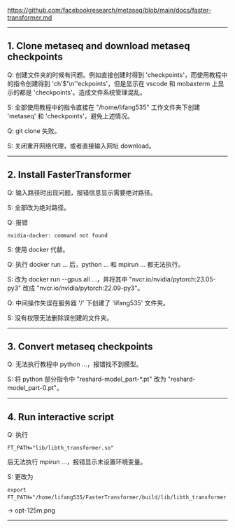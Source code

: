 https://github.com/facebookresearch/metaseq/blob/main/docs/faster-transformer.md

------------------------------------------------------------------------------------------------------------------------
## 1. Clone metaseq and download metaseq checkpoints

Q: 创建文件夹的时候有问题。例如直接创建时得到 'checkpoints'，而使用教程中的指令创建得到 'ch'$'\n''eckpoints'，但是显示在 vscode
和 mobaxterm 上显示的都是 'checkpoints'。造成文件系统管理混乱。

S: 全部使用教程中的指令直接在 "/home/lifang535" 工作文件夹下创建 'metaseq' 和 'checkpoints'，避免上述情况。

Q: git clone 失败。

S: 关闭重开网络代理，或者直接输入网址 download。

------------------------------------------------------------------------------------------------------------------------
## 2. Install FasterTransformer

Q: 输入路径时出现问题，报错信息显示需要绝对路径。

S: 全部改为绝对路径。

Q: 报错 
```
nvidia-docker: command not found
```
S: 使用 docker 代替。

Q: 执行 docker run ... 后，python ... 和 mpirun ... 都无法执行。

S: 改为 docker run --gpus all ...，并将其中 "nvcr.io/nvidia/pytorch:23.05-py3" 改成 "nvcr.io/nvidia/pytorch:22.09-py3"。

Q: 中间操作失误在服务器 '/' 下创建了 'lifang535' 文件夹。

S: 没有权限无法删除误创建的文件夹。

------------------------------------------------------------------------------------------------------------------------
## 3. Convert metaseq checkpoints

Q: 无法执行教程中 python ...，报错找不到模型。

S: 将 python 部分指令中 "reshard-model_part-*.pt" 改为 "reshard-model_part-0.pt"。

------------------------------------------------------------------------------------------------------------------------
## 4. Run interactive script

Q: 执行
```
FT_PATH="lib/libth_transformer.so" 
```
后无法执行 mpirun ...，报错显示未设置环境变量。

S: 更改为 
```
export FT_PATH="/home/lifang535/FasterTransformer/build/lib/libth_transformer.so"。
```
-> opt-125m.png

------------------------------------------------------------------------------------------------------------------------
